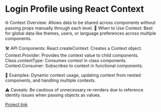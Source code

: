 # Login Profile using React Context

🌐 Context Overview: Allows data to be shared across components without passing props manually through each level.
🚀 When to Use Context: Best for global data like themes, users, or language preferences across multiple components.

🛠 API Components:
    React.createContext: Creates a Context object.
    Context.Provider: Provides the context value to child components.
    Class.contextType: Consumes context in class components.
    Context.Consumer: Subscribes to context in functional components.

🔄 Examples:
    Dynamic context usage, updating context from nested components, and handling multiple contexts.

⚠️ Caveats:
    Be cautious of unnecessary re-renders due to reference identity issues when passing objects as values.

[Project link](https://hanumant-dombale.github.io/Login-Profile-React-Context/)
